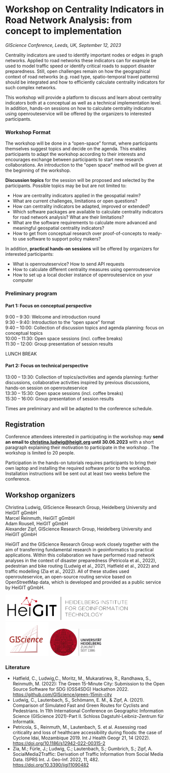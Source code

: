 # Workshop on Centrality Indicators in Road Network Analysis: from concept to implementation

*GIScience Conference, Leeds, UK, September 12, 2023*

Centrality indicators are used to identify important nodes or edges in graph networks. Applied to road networks these 
indicators can for example be used to model traffic speed or identify critical roads to support disaster preparedness. 
Still, open challenges remain on how the geographical context of road networks (e.g. road type, spatio-temporal travel 
patterns) should be integrated and how to efficiently calculate centrality indicators for such complex networks. 

This workshop will provide a platform to discuss and learn about centrality indicators both at a conceptual as well as 
a technical implementation level. In addition, hands-on sessions on how to calculate centrality indicators using 
openrouteservice will be offered by the organizers to interested participants. 

### Workshop Format
The workshop will be done in a “open-space” format, where participants themselves suggest topics and decide on the 
agenda. This enables participants to adapt the workshop according to their interests and encourages exchange between 
participants to start new research collaborations. An introduction to the "open space" method will be given at the 
beginning of the workshop. 

**Discussion topics** for the session will be proposed and selected by the participants. Possible topics may be but are 
not limited to:

- How are centrality indicators applied in the geospatial realm? 
- What are current challenges, limitations or open questions?
- How can centrality indicators be adapted, improved or extended?
- Which software packages are available to calculate centrality indicators for road network analysis? What are 
their limitations?
- What are the software requirements to calculate more advanced and meaningful geospatial centrality indicators?
- How to get from conceptual research over proof-of-concepts to ready-to use software to support policy makers?

In addition, **practical hands-on sessions** will be offered by organizers for interested participants:

- What is openrouteservice? How to send API requests
- How to calculate different centrality measures using openrouteservice
- How to set up a local docker instance of openrouteservice on your computer


### Preliminary program

#### Part 1: Focus on conceptual perspective
9:00 – 9:30: Welcome and introduction round  
9:30 – 9:40: Introduction to the “open space” format  
9:40 – 10:00: Collection of discussion topics and agenda planning: focus on conceptual topics   
10:00 – 11:30: Open space sessions (incl. coffee breaks)  
11:30 – 12:00: Group presentation of session results  

LUNCH BREAK

#### Part 2: Focus on technical perspective
13:00 – 13:30: Collection of topics/activities and agenda planning: further discussions, collaborative activities 
inspired by previous discussions, hands-on session on openrouteservice  
13:30 – 15:30: Open space sessions (incl. coffee breaks)  
15:30 – 16:00: Group presentation of session results  

Times are preliminary and will be adapted to the conference schedule.

## Registration
Conference attendees interested in participating in the workshop may **send an email to christina.ludwig@heigit.org until 30.06.2023** with 
a short paragraph explaining their motivation to participate in the workshop . The workshop is limited 
to 20 people.  

Participation in the hands-on tutorials requires participants to bring their own laptop and installing the required 
software prior to the workshop. Installation instructions will be sent out at least two weeks before the conference.

## Workshop organizers
Christina Ludwig, GIScience Research Group, Heidelberg University and HeiGIT gGmbH  
Marcel Reinmuth, HeiGIT gGmbH  
Adam Rousell, HeiGIT gGmbH  
Alexander Zipf, GIScience Research Group, Heidelberg University and HeiGIT gGmbH  

HeiGIT and the GIScience Research Group work closely together with the aim of transferring fundamental research in 
geoinformatics to practical applications. Within this collaboration we have performed road network analyses in the 
context of disaster preparedness (Petricola et al., 2022), pedestrian and bike routing (Ludwig et al., 2021, Hatfield 
et al., 2022) and traffic modelling (Zia et al., 2022). All of these studies used openrouteservice, an open-source 
routing service based on OpenStreetMap data, which is developed and provided as a public service by HeiGIT gGmbH.


<img src='./img/heigit.png'>
<img src='./img/giscience.svg'>
<img src='./img/university.png'>


### Literature
- Hatfield, C., Ludwig,C., Moritz, M., Mukaratirwa, R., Randhawa, S., Reinmuth, M. (2022): The Green 15-Minute City: 
Submission to the Open Source Software for SDG (OSS4SDG) Hackathon 2022. https://github.com/GIScience/green-15min-city  
- Ludwig, C., Lautenbach, S., Schömann, E. M., & Zipf, A. (2021). Comparison of Simulated Fast and Green Routes for 
Cyclists and Pedestrians. In 11th International Conference on Geographic Information Science (GIScience 2021)-Part II. 
Schloss Dagstuhl-Leibniz-Zentrum für Informatik.  
- Petricola, S., Reinmuth, M., Lautenbach, S. et al. Assessing road criticality and loss of healthcare accessibility 
during floods: the case of Cyclone Idai, Mozambique 2019. Int J Health Geogr 21, 14 (2022).   
https://doi.org/10.1186/s12942-022-00315-2  
- Zia, M.; Fürle, J.; Ludwig, C.; Lautenbach, S.; Gumbrich, S.; Zipf, A. SocialMedia2Traffic: Derivation of Traffic 
Information from Social Media Data. ISPRS Int. J. Geo-Inf. 2022, 11, 482. https://doi.org/10.3390/ijgi11090482


